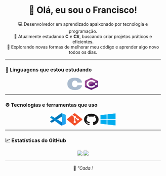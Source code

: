 <h1 align="center">👋 Olá, eu sou o Francisco!</h1>

<p align="center">
  💻 Desenvolvedor em aprendizado apaixonado por tecnologia e programação.<br>
  🎯 Atualmente estudando <strong>C</strong> e <strong>C#</strong>, buscando criar projetos práticos e eficientes.<br>
  🚀 Explorando novas formas de melhorar meu código e aprender algo novo todos os dias.
</p>

---

### 🧠 Linguagens que estou estudando
<p align="center">
  <img align="center" alt="C" height="40" width="50"
       src="https://raw.githubusercontent.com/devicons/devicon/master/icons/c/c-original.svg">
  <img align="center" alt="Csharp" height="40" width="50"
       src="https://raw.githubusercontent.com/devicons/devicon/master/icons/csharp/csharp-original.svg">
</p>

---

### ⚙️ Tecnologias e ferramentas que uso
<p align="center">
  <img align="center" alt="VSCode" height="40" width="50"
       src="https://raw.githubusercontent.com/devicons/devicon/master/icons/vscode/vscode-original.svg">
  <img align="center" alt="Git" height="40" width="50"
       src="https://raw.githubusercontent.com/devicons/devicon/master/icons/git/git-original.svg">
  <img align="center" alt="GitHub" height="40" width="50"
       src="https://raw.githubusercontent.com/devicons/devicon/master/icons/github/github-original.svg">
  <img align="center" alt="Windows" height="40" width="50"
       src="https://raw.githubusercontent.com/devicons/devicon/master/icons/windows8/windows8-original.svg">
</p>

---

### 📈 Estatísticas do GitHub
<p align="center">
  <img height="160em"
       src="https://github-readme-stats.vercel.app/api?username=frainw&show_icons=true&theme=tokyonight&include_all_commits=true&count_private=true"/>
  <img height="160em"
       src="https://github-readme-stats.vercel.app/api/top-langs/?username=frainw&layout=compact&langs_count=7&theme=tokyonight"/>
</p>

---

<p align="center">
  🌱 <i>"Cada l
